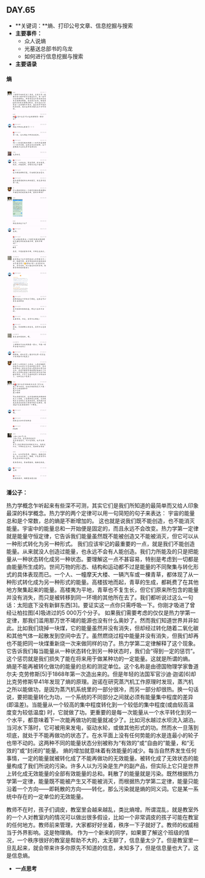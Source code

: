  ## DAY.65
+ **关键词：**熵、打印公号文章、信息挖掘与搜索
+ **主要事件：**
    + 众人说熵
    + 光墓送总部书的乌龙
    + 如何进行信息挖掘与搜索
+ **主要语录**

#### 熵


![](./_image/422672854523173864.png)

**潘公子：**

热力学概念乍听起来有些深不可测，其实它们是我们所知道的最简单而又给人印象最深的科学概念。热力学的两个定律可以用一句简短的句子来表达：
宇宙的能量总和是个常数，总的熵是不断增加的。
这也就是说我们既不能创造，也不能消灭能量。宇宙中的能量总和一开始便是固定的，而且永远不会改变。热力学第一定律就是能量守恒定律，它告诉我们能量虽然既不能被创造又不能被消灭，但它可以从一种形式转化为另一种形式。
我们应该牢记的最重要的一点，就是我们不能创造能量。从来就没人创造过能量，也永远不会有人能创造。我们力所能及的只是把能量从一种状态转化成另一种状态。要理解这一点不甚容易，特别是考虑到一切都是由能量所生成的。世间万物的形态、结构和运动都不过是能量的不同聚集与转化形式的具体表现而已。一个人、一幢摩天大楼、一辆汽车或一棵青草，都体现了从一种形式转化成为另一种形式的能量。高楼拔地而起，青草的生成，都耗费了在其他地方聚集起来的能量。高楼夷为平地，青草也不复生长，但它们原来所包含的能量并没有消失，而只是被转移到同一环境的其他所在去了。我们都听说过这么一句话：太阳底下没有新鲜东西[3]。要证实这一点你只需呼吸一下。你刚才吸进了曾经让柏拉图[4]吸进过的5 000万个分子。
如果我们需要考虑的仅仅是热力学第一定律，那我们滥用那万世不竭的能源也没有什么奥妙了。然而我们知道世界并非如此。比如我们烧掉一块煤，它的能量虽然并没有消失，但却经过转化随着二氧化碳和其他气体一起散发到空间中去了。虽然燃烧过程中能量并没有消失，但我们却再也不能把同一块煤重新烧一次来做同样的功了。热力学第二定律解释了这个现象。它告诉我们每当能量从一种状态转化到另一种状态时，我们会“得到一定的惩罚”。这个惩罚就是我们损失了能在将来用于做某种功的一定能量。这就是所谓的熵。
熵是不能再被转化做功的能量的总和的测定单位。这个名称是由德国物理学家鲁道尔夫·克劳修斯[5]于1868年第一次造出来的。但是年轻的法国军官沙迪·迦诺[6]却比克劳修斯早41年发现了熵的原理。迦诺在研究蒸汽机工作原理时发现，蒸汽机之所以能做功，是因为蒸汽机系统里的一部分很冷，而另一部分却很热。换一句话说，要把能量转化为功，一个系统的不同部分之间就必须有能量集中程度的差异(即温差)。当能量从一个较高的集中程度转化到一个较低的集中程度(或由较高温度变为较低温度) 时，它就做了功。更重要的是每一次能量从一个水平转化到另一个水平，都意味着下一次能再做功的能量就减少了。比如河水越过水坝流入湖泊。当河水下落时，它可被用来发电，驱动水轮，或做其他形式的功。然而水一旦落到坝底，就处于不能再做功的状态了。在水平面上没有任何势能的水是连最小的轮子也带不动的。这两种不同的能量状态分别被称为“有效的”或“自由的”能量，和“无效的”或“封闭的”能量。
熵的增加就意味着有效能量的减少。每当自然界发生任何事情，一定的能量就被转化成了不能再做功的无效能量。被转化成了无效状态的能量构成了我们所说的污染。许多人以为污染是生产的副产品，但实际上它只是世界上转化成无效能量的全部有效能量的总和。耗散了的能量就是污染。既然根据热力学第一定律，能量既不能被产生又不能被消灭，而根据热力学第二定律，能量只能沿着一个方向——即耗散的方向——转化，那么污染就是熵的同义词。它是某一系统中存在的一定单位的无效能量。

教师不在时，孩子们调皮，教室里会越来越乱，类比熵增。所谓混乱，就是教室外的一个人对教室内的情况可以做出很多假设，比如一个非常调皮的孩子可能在教室的任何地方。教师前来管理，大家都好好坐着，秩序一下子就好了。教师的权威相当于外界影响。这是物理熵。
作为一个新来的同学，如果要了解这个班级的情况，一个秩序很好的教室是帮助不大的，太无聊了，信息量太少了。但是教室里一旦乱起来，就会带来许多你原先不知道的信息，未知多了，但是信息量也大了。这是信息熵。





+ **一点思考**